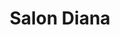 --- 
title: "Salon Diana"
publishdate: "2019-2-26T16:48:46+02:00"
src: "https://365manga.net/manga/salon-diana"
image: "https://data.365manga.net/images/thumbnails/30426-salon-diana.jpg"
description: " Nojima Yoshitsuki belongs to a family of magicians. As a nail technician at Salon DIana, he puts specially made curses on his clients' nails so as to collect lies from girls. To break the curses, the girls have to do some soul-searching and come to terms with the fact that they have to become more honests with themselves to succed in their endeavours in a satisfactory way."
---